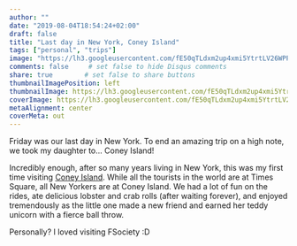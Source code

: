 ```yaml
---
author: ""
date: "2019-08-04T18:54:24+02:00"
draft: false
title: "Last day in New York, Coney Island"
tags: ["personal", "trips"]
image: "https://lh3.googleusercontent.com/fE50qTLdxm2up4xmi5YtrtLV26WPPnV_AyGTY4GrI7RgxkgJa-odmIZx3nZx5cU467qizCul4B4kUGBcNA3c4j4HgrjwKGs6rChpBj5Tmo21SdsaErvR9qOsYKJuf42zogp-TrJRidE=w1920-h1080"
comments: false     # set false to hide Disqus comments
share: true        # set false to share buttons
thumbnailImagePosition: left
thumbnailImage: https://lh3.googleusercontent.com/fE50qTLdxm2up4xmi5YtrtLV26WPPnV_AyGTY4GrI7RgxkgJa-odmIZx3nZx5cU467qizCul4B4kUGBcNA3c4j4HgrjwKGs6rChpBj5Tmo21SdsaErvR9qOsYKJuf42zogp-TrJRidE=w1920-h1080
coverImage: https://lh3.googleusercontent.com/fE50qTLdxm2up4xmi5YtrtLV26WPPnV_AyGTY4GrI7RgxkgJa-odmIZx3nZx5cU467qizCul4B4kUGBcNA3c4j4HgrjwKGs6rChpBj5Tmo21SdsaErvR9qOsYKJuf42zogp-TrJRidE=w1920-h1080
metaAlignment: center
coverMeta: out
---
```


Friday was our last day in New York. To end an amazing trip on a high note, we took my daughter to... Coney Island!

<!--more-->

Incredibly enough, after so many years living in New York, this was my first time visiting [Coney Island](https://www.coneyisland.com/tourist-information). While all the tourists in the world are at Times Square, all New Yorkers are at Coney Island. We had a lot of fun on the rides, ate delicious lobster and crab rolls (after waiting forever), and enjoyed tremendously as the little one made a new friend and earned her teddy unicorn with a fierce ball throw.

Personally? I loved visiting FSociety :D

<script src="https://cdn.jsdelivr.net/npm/publicalbum@latest/embed-ui.min.js" async></script>
<div class="pa-gallery-player-widget" style="width:100%; height:480px; display:none;"
  data-link="https://photos.app.goo.gl/C3WuuSL5fpa7Uy7k7"
  data-title="10 new photos by Jorge Cortell">
  <object data="https://lh3.googleusercontent.com/0ph7AoM9br1dKdQMpdph53UKHS0uOroKhJYgS8W6t7y4SWCVltNLrCpUmehn5OjcELa2Dt7KFpPy2Vq4wWB53MpOgNUDfY0UfsfkCk-33dTfnQL3BVt6dungkzV3IyMDR3fq4ux_nvs=m37" type="video/mp4"></object>
  <object data="https://lh3.googleusercontent.com/jTxXRngXdi4OK5Z7R2_nEnEEldff3lh-pRavUxwCVD1J4Tgpdc9w3uducJuzVo8SIXfQ5D2Q1uTO_3cCyjlouHS_aVWunc-GZhT9bA8brRTItMwqO8FJtwVceu7vDhY2fAd2BmGeDj0=w1920-h1080"></object>
  <object data="https://lh3.googleusercontent.com/p9ePeDRWVoWfNsBmp29-WmryBojYQUecwVXw_ScNT8PTIltVYQU4-5y3qKGoy6l2FM-Y3_tcjGr9T1Q39WQ7vnNzzcjEbrdGB5u7DnytED8eZSXNR1MsO1UDPYiOLfk6eKAtyqp4QYU=w1920-h1080"></object>
  <object data="https://lh3.googleusercontent.com/b2wqzJfuvfyB66-FFDkRUGBJ9CyQ9JXzBEFqcfBnRKJE3JjjfbSvjZDNUXwzUfuKRit3PW-fCrLoe7wRJbxBKxaPi5rbRX7R5rLIX42ivT0_zQZrDgJU_rxJl1TnWCAPYKu09zIzohc=w1920-h1080"></object>
  <object data="https://lh3.googleusercontent.com/RrF-gnQ0FBdDR0uKzHrbWWQ2cCzmX4vV-Gfg9UMsvmJI2urQMynCWhdH8SDsoIb-Sb82bo9Ajt75AHcn--Vjo8OutyOzzxn1jQwLkWx-U-W7-dzrIEPylVAaeH5Z7wYKznt-MUdB6wY=w1920-h1080"></object>
  <object data="https://lh3.googleusercontent.com/5j9QLC_-C6PAEWXMQJKoYPwEWJihNKVvzoXGjdm5d-l7BsuA93VP2u1CY-Dq8GalqPvMBwhyL526imSouJb81mTAtYVDO99AH_w7IxlSlIymPZ0exUkjbpaRtPzuH0pLw6PpZUKv8yA=w1920-h1080"></object>
  <object data="https://lh3.googleusercontent.com/dlwTIfG4nJek7iz56jf-B3YCI-cg26Jn4W2BHZv5qeZqPmJ5CKVa2MhHr-Qf1_Rsk_aQ6wdoaZuSEAFg8iLLGSk3ls63X-6VtNt8gtUe7oAZfnNoJM1yqm0qYKU8AstUOCym86s8hjk=w1920-h1080"></object>
  <object data="https://lh3.googleusercontent.com/m9iejKGTrVNYkKlGaIlmzYE68ztssL7VWSiXgqCyoIWRtEWljG_jUPoEXNqKJPoefLDLDhrctuGl6i4IbZ7Db7NlRpGCwaai9MDVkTOZ1AduvJjKTZJyHNtnNE-8pjL3U74oJIpwhMY=w1920-h1080"></object>
  <object data="https://lh3.googleusercontent.com/NaNa5xCGtX6nx5kgGvJNm-A_vz9jZ3gN1tihJHjx9FKzIEdxy1akZUiQgoedO1zooj_CQAzzoGhNn_VNIi25VQlgJ0f__q4WzFJuN1UKBqqpVo34A3pj05tDGyr38Tf_4LG9MxSy0JQ=w1920-h1080"></object>
  <object data="https://lh3.googleusercontent.com/vZrIma0V2Xj04q-Koar82SEf8z4R1EQVGci16j02f29qOakndbHWZ6jKqXhx6Vfjqcpa-hCHiz-_rHPyopGguy33vPjDRH8wafXIqKI0_NDRQZkL64SPyCByEBgzp5nCzZDj7w0-oXE=m37" type="video/mp4"></object>
</div>

